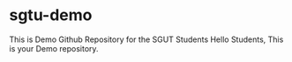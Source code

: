 # sgtu-demo
This is Demo Github Repository for the SGUT Students
Hello Students,
This is your Demo repository.
